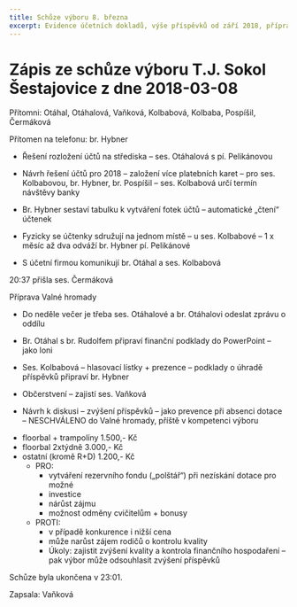 ```yaml
---
title: Schůze výboru 8. března
excerpt: Evidence účetních dokladů, výše příspěvků od září 2018, příprava valné hromady a další se probíralo na schůzi výboru T.J. Sokol Šestajovice
---
```


# Zápis ze schůze výboru T.J. Sokol Šestajovice z dne 2018-03-08

Přítomni: Otáhal, Otáhalová, Vaňková, Kolbabová, Kolbaba, Pospíšil, Čermáková

Přítomen na telefonu: br. Hybner

-   Řešení rozložení účtů na střediska – ses. Otáhalová s pí. Pelikánovou

-   Návrh řešení účtů pro 2018 – založení více platebních karet – pro ses.
    Kolbabovou, br. Hybner, br. Pospíšil – ses. Kolbabová určí termín návštěvy
    banky

-   Br. Hybner sestaví tabulku k vytváření fotek účtů – automatické „čtení“
    účtenek

-   Fyzicky se účtenky sdružují na jednom místě – u ses. Kolbabové – 1 x měsíc
    až dva odváží br. Hybner pí. Pelikánové

-   S účetní firmou komunikují br. Otáhal a ses. Kolbabová

20:37 přišla ses. Čermáková

Příprava Valné hromady

-   Do neděle večer je třeba ses. Otáhalové a br. Otáhalovi odeslat zprávu o
    oddílu

-   Br. Otáhal s br. Rudolfem připraví finanční podklady do PowerPoint – jako
    loni

-   Ses. Kolbabová – hlasovací lístky + prezence – podklady o úhradě příspěvků
    připraví br. Hybner

-   Občerstvení – zajistí ses. Vaňková

-   Návrh k diskusi – zvýšení příspěvků – jako prevence při absenci dotace –
    NESCHVÁLENO do Valné hromady, příště v kompetenci výboru

*   floorbal + trampolíny 1.500,- Kč
*   floorbal 2xtýdně 3.000,- Kč
*   ostatní (kromě R+D) 1.200,- Kč
	* 	PRO:
		* vytváření rezervního fondu („polštář“) při nezískání dotace pro možné
		* investice
		* nárůst zájmu
		* možnost odměny cvičitelům + bonusy
	* PROTI:
		* v případě konkurence i nižší cena
		* může narůst zájem rodičů o kontrolu kvality
		* Úkoly: zajistit zvýšení kvality a kontrola finančního hospodaření – pak výbor může odsouhlasit zvýšení příspěvků

Schůze byla ukončena v 23:01.

Zapsala: Vaňková
